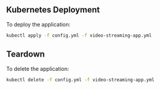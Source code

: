 ## Kubernetes Deployment

To deploy the application:

```bash
kubectl apply -f config.yml -f video-streaming-app.yml
```

## Teardown

To delete the application:

```bash
kubectl delete -f config.yml -f video-streaming-app.yml
```